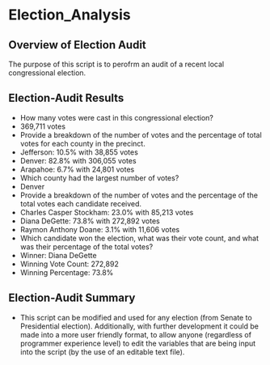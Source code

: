 # Election_Analysis

## Overview of Election Audit
The purpose of this script is to perofrm an audit of a recent local congressional election.

## Election-Audit Results
- How many votes were cast in this congressional election?
 - 369,711 votes
- Provide a breakdown of the number of votes and the percentage of total votes for each county in the precinct.
 - Jefferson: 10.5% with 38,855 votes
 - Denver: 82.8% with 306,055 votes
 - Arapahoe: 6.7% with 24,801 votes
- Which county had the largest number of votes?
 - Denver
- Provide a breakdown of the number of votes and the percentage of the total votes each candidate received.
 - Charles Casper Stockham: 23.0% with 85,213 votes
 - Diana DeGette: 73.8% with 272,892 votes
 - Raymon Anthony Doane: 3.1% with 11,606 votes
- Which candidate won the election, what was their vote count, and what was their percentage of the total votes?
 - Winner: Diana DeGette
  - Winning Vote Count: 272,892
  - Winning Percentage: 73.8%

## Election-Audit Summary
- This script can be modified and used for any election (from Senate to Presidential election). Additionally, with further development it could be made into a more user friendly format, to allow anyone (regardless of programmer experience level) to edit the variables that are being input into the script (by the use of an editable text file). 
